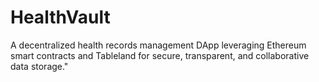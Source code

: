 # HealthVault
A decentralized health records management DApp leveraging Ethereum smart contracts and Tableland for secure, transparent, and collaborative data storage."
